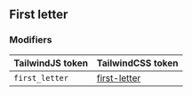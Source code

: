 ## First letter


### Modifiers

| TailwindJS token | TailwindCSS token |
| ----- | ----- |
| `first_letter` | [first-letter](https://tailwindcss.com/docs/hover-focus-and-other-states#first-line-and-first-letter) |